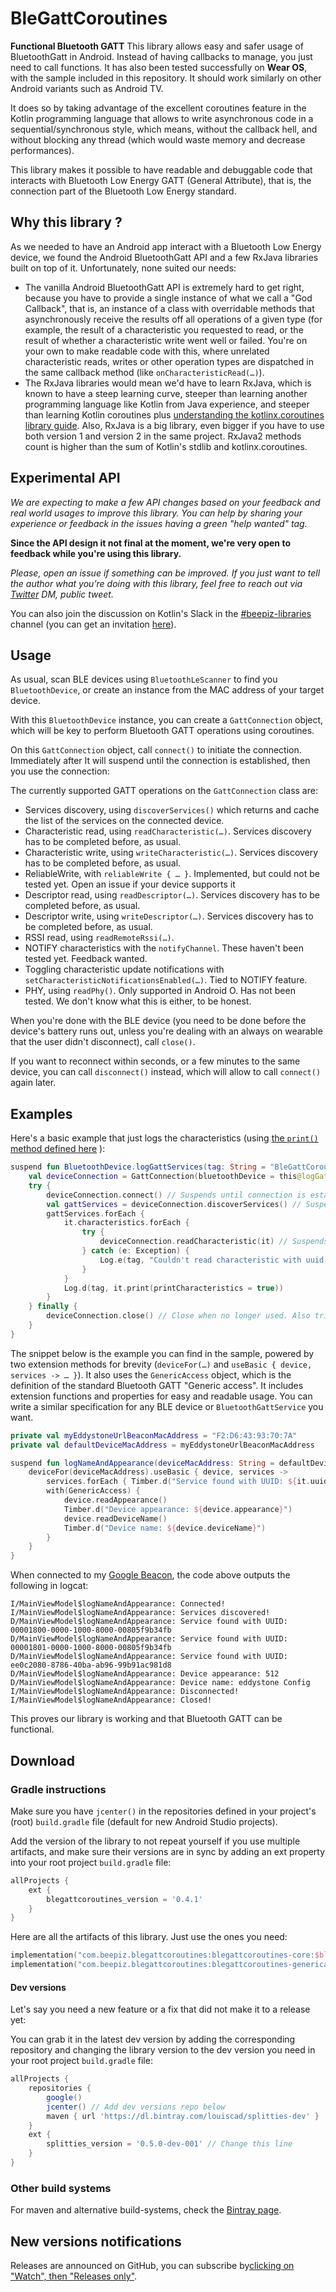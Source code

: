 # BleGattCoroutines
**Functional Bluetooth GATT** This library allows easy and safer usage of
BluetoothGatt in Android. Instead of having callbacks to manage, you just
need to call functions. It has also been tested successfully on
**Wear OS**, with the sample included in this repository. It should
work similarly on other Android variants such as Android TV.

It does so by taking advantage of the excellent coroutines feature in the
Kotlin programming language that allows to write asynchronous code in a
sequential/synchronous style, which means, without the callback hell, and
without blocking any thread (which would waste memory and decrease
performances).

This library makes it possible to have readable and debuggable code that
interacts with Bluetooth Low Energy GATT (General Attribute), that is, the
connection part of the Bluetooth Low Energy standard.

## Why this library ?
As we needed to have an Android app interact with a Bluetooth Low Energy
device, we found the Android BluetoothGatt API and a few RxJava libraries
built on top of it. Unfortunately, none suited our needs:
- The vanilla Android BluetoothGatt API is extremely hard to get right,
because you have to provide a single instance of what we call a "God
Callback", that is, an instance of a class with overridable methods that
asynchronously receive the results off all operations of a given type (for
example, the result of a characteristic you requested to read, or the result
of whether a characteristic write went well or failed. You're on your own to
make readable code with this, where unrelated characteristic reads, writes
or other operation types are dispatched in the same callback method (like
`onCharacteristicRead(…)`).
- The RxJava libraries would mean we'd have to learn RxJava, which is known
to have a steep learning curve, steeper than learning another programming
language like Kotlin from Java experience, and steeper than learning Kotlin
coroutines plus [understanding the kotlinx.coroutines library guide](
https://github.com/Kotlin/kotlinx.coroutines/blob/master/coroutines-guide.md
). Also, RxJava is a big library, even bigger if you have to use both version 1
and version 2 in the same project. RxJava2 methods count is higher than the sum of
Kotlin's stdlib and kotlinx.coroutines.

## Experimental API

_We are expecting to make a few API changes based on your feedback and real world usages to
improve this library. You can help by sharing your experience or feedback in the issues having
a green "help wanted" tag._

**Since the API design it not final at the moment, we're very open to
feedback while you're using this library.**

_Please, open an issue if something can be improved. If you just want to
tell the author what you're doing with this library, feel free to reach out
via [Twitter](https://twitter.com/Louis_CAD) DM, public tweet._

You can also join the discussion on Kotlin's Slack in the
[#beepiz-libraries](https://kotlinlang.slack.com/messages/beepiz-libraries) channel (you can get
an invitation [here](http://slack.kotlinlang.org/)).

## Usage

As usual, scan BLE devices using `BluetoothLeScanner` to find you
`BluetoothDevice`, or create an instance from the MAC address of your target
device.

With this `BluetoothDevice` instance, you can create a `GattConnection`
object, which will be key to perform Bluetooth GATT operations using
coroutines.

On this `GattConnection` object, call `connect()` to initiate the connection.  Immediately after
It will suspend until the connection is established, then you use the
connection:

The currently supported GATT operations on the `GattConnection` class are:
- Services discovery, using `discoverServices()` which returns and cache
the list of the services on the connected device.
- Characteristic read, using `readCharacteristic(…)`. Services discovery has
to be completed before, as usual.
- Characteristic write, using `writeCharacteristic(…)`. Services discovery
has to be completed before, as usual.
- ReliableWrite, with `reliableWrite { … }`. Implemented, but could not be
tested yet. Open an issue if your device supports it
- Descriptor read, using `readDescriptor(…)`. Services discovery has to be
completed before, as usual.
- Descriptor write, using `writeDescriptor(…)`. Services discovery has to be
completed before, as usual.
- RSSI read, using `readRemoteRssi(…)`.
- NOTIFY characteristics with the `notifyChannel`. These haven't been tested
yet. Feedback wanted.
- Toggling characteristic update notifications with
`setCharacteristicNotificationsEnabled(…)`. Tied to NOTIFY feature.
- PHY, using `readPhy()`. Only supported in Android O. Has not been tested.
We don't know what this is either, to be honest.

When you're done with the BLE device (you need to be done before the
device's battery runs out, unless you're dealing with an always on wearable
that the user didn't disconnect), call `close()`.

If you want to reconnect within seconds, or a few minutes to the same device,
you can call `disconnect()` instead, which will allow to call `connect()`
again later.

## Examples

Here's a basic example that just logs the characteristics (using
[the `print()` method defined here](
https://github.com/Beepiz/BleGattCoroutines/blob/dd562dc49e5623bfc874dd9ff37d62db63c04932/sample-common/src/main/java/com/beepiz/blegattcoroutines/sample/common/extensions/GattPrint.kt#L15)
):
```kotlin
suspend fun BluetoothDevice.logGattServices(tag: String = "BleGattCoroutines") {
    val deviceConnection = GattConnection(bluetoothDevice = this@logGattServices)
    try {
        deviceConnection.connect() // Suspends until connection is established
        val gattServices = deviceConnection.discoverServices() // Suspends until completed
        gattServices.forEach {
            it.characteristics.forEach {
                try { 
                    deviceConnection.readCharacteristic(it) // Suspends until characteristic is read
                } catch (e: Exception) {
                    Log.e(tag, "Couldn't read characteristic with uuid: ${it.uuid}", e)
                }
            }
            Log.d(tag, it.print(printCharacteristics = true))
        }
    } finally {
        deviceConnection.close() // Close when no longer used. Also triggers disconnect by default. 
    }
}
```

The snippet below is the example you can find in the sample, powered by two
extension methods for brevity (`deviceFor(…)` and `useBasic { device,
services -> … }`). It also uses the `GenericAccess` object, which is the
definition of the standard Bluetooth GATT "Generic access". It includes
extension functions and properties for easy and readable usage. You can
write a similar specification for any BLE device or `BluetoothGattService`
you want.
```kotlin
private val myEddystoneUrlBeaconMacAddress = "F2:D6:43:93:70:7A"
private val defaultDeviceMacAddress = myEddystoneUrlBeaconMacAddress

suspend fun logNameAndAppearance(deviceMacAddress: String = defaultDeviceMacAddress) {
    deviceFor(deviceMacAddress).useBasic { device, services ->
        services.forEach { Timber.d("Service found with UUID: ${it.uuid}") }
        with(GenericAccess) {
            device.readAppearance()
            Timber.d("Device appearance: ${device.appearance}")
            device.readDeviceName()
            Timber.d("Device name: ${device.deviceName}")
        }
    }
}
```
When connected to my [Google Beacon](
https://twitter.com/GDGTours/status/732992233817972736
), the code above outputs the following in logcat:
```console
I/MainViewModel$logNameAndAppearance: Connected!
I/MainViewModel$logNameAndAppearance: Services discovered!
D/MainViewModel$logNameAndAppearance: Service found with UUID: 00001800-0000-1000-8000-00805f9b34fb
D/MainViewModel$logNameAndAppearance: Service found with UUID: 00001801-0000-1000-8000-00805f9b34fb
D/MainViewModel$logNameAndAppearance: Service found with UUID: ee0c2080-8786-40ba-ab96-99b91ac981d8
D/MainViewModel$logNameAndAppearance: Device appearance: 512
D/MainViewModel$logNameAndAppearance: Device name: eddystone Config
I/MainViewModel$logNameAndAppearance: Disconnected!
I/MainViewModel$logNameAndAppearance: Closed!
```
This proves our library is working and that Bluetooth GATT can be functional.

## Download

### Gradle instructions
Make sure you have `jcenter()` in the repositories defined in your project's
(root) `build.gradle` file (default for new Android Studio projects).

Add the version of the library to not repeat yourself if you use multiple
artifacts, and make sure their versions are in sync by adding an ext property
into your root project `build.gradle` file:
```groovy
allProjects {
    ext {
        blegattcoroutines_version = '0.4.1'
    }
}
```
Here are all the artifacts of this library. Just use the ones you need:
```kotlin
implementation("com.beepiz.blegattcoroutines:blegattcoroutines-core:$blegattcoroutines_version")
implementation("com.beepiz.blegattcoroutines:blegattcoroutines-genericaccess:$blegattcoroutines_version")
```

#### Dev versions
Let's say you need a new feature or a fix that did not make it to a release yet:

You can grab it in the latest dev version by adding the corresponding repository and
changing the library version to the dev version you need in your root project `build.gradle` file:

```groovy
allProjects {
    repositories {
        google()
        jcenter() // Add dev versions repo below
        maven { url 'https://dl.bintray.com/louiscad/splitties-dev' }
    }
    ext {
        splitties_version = '0.5.0-dev-001' // Change this line
    }
}
```

### Other build systems
For maven and alternative build-systems, check the [Bintray page](
https://bintray.com/beepiz/maven/blegattcoroutines).

## New versions notifications
Releases are announced on GitHub, you can subscribe by[clicking on "Watch", then "Releases only"](
https://help.github.com/en/articles/watching-and-unwatching-releases-for-a-repository
).
